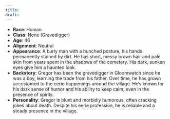 ```yaml
---
title: 
draft:
---
```

- **Race**: Human
- **Class**: None (Gravedigger)
- **Age**: 46
- **Alignment**: Neutral
- **Appearance**: A burly man with a hunched posture, his hands permanently stained by dirt. He has short, messy brown hair and pale skin from years spent in the shadows of the cemetery. His dark, sunken eyes give him a haunted look.
- **Backstory**: Gregor has been the gravedigger in Gloomwatch since he was a boy, learning the trade from his father. Over time, he has grown accustomed to the eerie happenings around the village. He’s known for his dark sense of humor and his ability to keep calm, even in the presence of spirits.
- **Personality**: Gregor is blunt and morbidly humorous, often cracking jokes about death. Despite his eerie profession, he is reliable and a steady presence in the village.